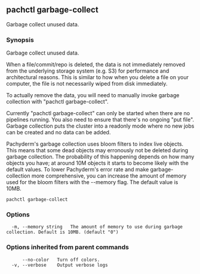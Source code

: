 ## pachctl garbage-collect

Garbage collect unused data.

### Synopsis


Garbage collect unused data.

When a file/commit/repo is deleted, the data is not immediately removed from
the underlying storage system (e.g. S3) for performance and architectural
reasons.  This is similar to how when you delete a file on your computer, the
file is not necessarily wiped from disk immediately.

To actually remove the data, you will need to manually invoke garbage
collection with "pachctl garbage-collect".

Currently "pachctl garbage-collect" can only be started when there are no
pipelines running.  You also need to ensure that there's no ongoing "put file".
Garbage collection puts the cluster into a readonly mode where no new jobs can
be created and no data can be added.

Pachyderm's garbage collection uses bloom filters to index live objects. This
means that some dead objects may erronously not be deleted during garbage
collection. The probability of this happening depends on how many objects you
have; at around 10M objects it starts to become likely with the default values.
To lower Pachyderm's error rate and make garbage-collection more comprehensive,
you can increase the amount of memory used for the bloom filters with the
--memory flag. The default value is 10MB.


```
pachctl garbage-collect
```

### Options

```
  -m, --memory string   The amount of memory to use during garbage collection. Default is 10MB. (default "0")
```

### Options inherited from parent commands

```
      --no-color   Turn off colors.
  -v, --verbose    Output verbose logs
```

